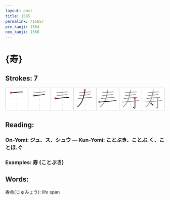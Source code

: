```yaml
---
layout: post
title: 1565
permalink: /1565/
pre_kanji: 1564
nex_kanji: 1566
---
```


# {寿}

## Strokes: 7

<div class="stroke"><img src="../images/E5AFBF.png" /></div>

## Reading:

### On-Yomi: ジュ、ス、シュウ &mdash; Kun-Yomi: ことぶき、ことぶ.く、ことほ.ぐ

### Examples: 寿 (ことぶき)

## Words:

寿命(じゅみょう): life span
